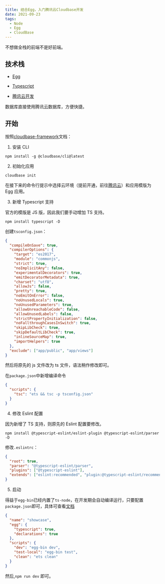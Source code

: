 ```yaml
---
title: 结合Egg，入门腾讯云Cloudbase开发
date: 2021-09-23
tags:
  - Node
  - Egg
  - CloudBase
---
```


不想做全栈的前端不是好前端。

## 技术栈

- [Egg](https://eggjs.org/zh-cn/intro/)

- [Typescript](https://www.typescriptlang.org/)

- [腾讯云开发](https://cloud.tencent.com/document/product/876/34654)

数据库直接使用腾讯云数据库，方便快捷。

## 开始

按照[cloudbase-framework](https://github.com/Tencent/cloudbase-framework)文档：

1. 安装 CLI

```shell
npm install -g @cloudbase/cli@latest
```

2. 初始化应用

```shell
cloudbase init
```

在接下来的命令行提示中选择云环境（提前开通，前往[腾讯云](https://cloud.tencent.com/)）和应用模版为 Egg 应用。

3. 新增 Typescript 支持

官方的模版是 JS 版，因此我们要手动增加 TS 支持。

```shell
npm install typescript -D
```

创建`tsconfig.json`：

```json
{
  "compileOnSave": true,
  "compilerOptions": {
    "target": "es2017",
    "module": "commonjs",
    "strict": true,
    "noImplicitAny": false,
    "experimentalDecorators": true,
    "emitDecoratorMetadata": true,
    "charset": "utf8",
    "allowJs": false,
    "pretty": true,
    "noEmitOnError": false,
    "noUnusedLocals": true,
    "noUnusedParameters": true,
    "allowUnreachableCode": false,
    "allowUnusedLabels": false,
    "strictPropertyInitialization": false,
    "noFallthroughCasesInSwitch": true,
    "skipLibCheck": true,
    "skipDefaultLibCheck": true,
    "inlineSourceMap": true,
    "importHelpers": true
  },
  "exclude": ["app/public", "app/views"]
}
```

然后将原先的 js 文件改为 ts 文件，语法稍作修改即可。

在`package.json`中新增编译命令

```json
{
  "scripts": {
    "tsc": "ets && tsc -p tsconfig.json"
  }
}
```

4. 修改 Eslint 配置

因为新增了 TS 支持，则原先的 Eslint 配置要修改。

```shell
npm install @typescript-eslint/eslint-plugin @typescript-eslint/parser -D
```

修改`.eslintrc`：

```json
{
  "root": true,
  "parser": "@typescript-eslint/parser",
  "plugins": ["@typescript-eslint"],
  "extends": ["eslint:recommended", "plugin:@typescript-eslint/recommended"]
}
```

5. 启动

得益于`egg-bin`已经内置了`ts-node`，在开发期会自动编译运行，只要配置`package.json`即可，具体可查看[文档](https://eggjs.org/zh-cn/tutorials/typescript.html#ts-node)

```json
{
  "name": "showcase",
  "egg": {
    "typescript": true,
    "declarations": true
  },
  "scripts": {
    "dev": "egg-bin dev",
    "test-local": "egg-bin test",
    "clean": "ets clean"
  }
}
```

然后,`npm run dev` 即可。

###
